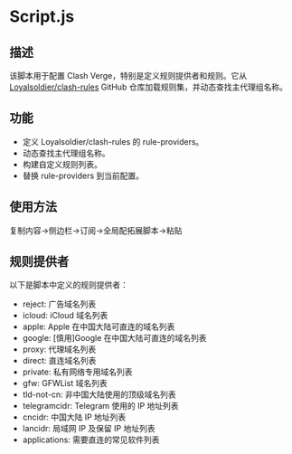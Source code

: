 # Script.js

## 描述

该脚本用于配置 Clash Verge，特别是定义规则提供者和规则。它从 [Loyalsoldier/clash-rules](https://github.com/Loyalsoldier/clash-rules) GitHub 仓库加载规则集，并动态查找主代理组名称。

## 功能

*   定义 Loyalsoldier/clash-rules 的 rule-providers。
*   动态查找主代理组名称。
*   构建自定义规则列表。
*   替换 rule-providers 到当前配置。

## 使用方法

复制内容→侧边栏→订阅→全局配拓展脚本→粘贴

## 规则提供者

以下是脚本中定义的规则提供者：

*   reject: 广告域名列表
*   icloud: iCloud 域名列表
*   apple: Apple 在中国大陆可直连的域名列表
*   google: \[慎用]Google 在中国大陆可直连的域名列表
*   proxy: 代理域名列表
*   direct: 直连域名列表
*   private: 私有网络专用域名列表
*   gfw: GFWList 域名列表
*   tld-not-cn: 非中国大陆使用的顶级域名列表
*   telegramcidr: Telegram 使用的 IP 地址列表
*   cncidr: 中国大陆 IP 地址列表
*   lancidr: 局域网 IP 及保留 IP 地址列表
*   applications: 需要直连的常见软件列表
